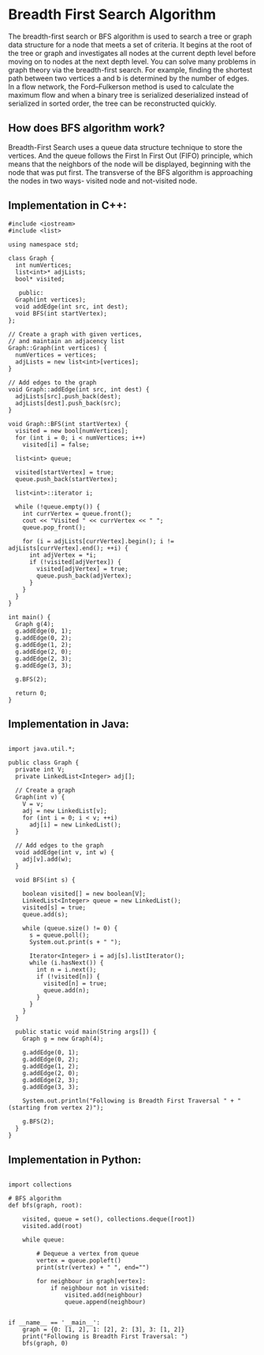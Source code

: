 <h1>Breadth First Search Algorithm</h1>
The breadth-first search or BFS algorithm is used to search a tree or graph data structure for a node that meets a set of criteria. It begins at the root of the tree or graph and investigates all nodes at the current depth level before moving on to nodes at the next depth level. You can solve many problems in graph theory via the breadth-first search. For example, finding the shortest path between two vertices a and b is determined by the number of edges. In a flow network, the Ford–Fulkerson method is used to calculate the maximum flow and when a binary tree is serialized deserialized instead of serialized in sorted order, the tree can be reconstructed quickly.

<h2>How does BFS algorithm work?</h2>
Breadth-First Search uses a queue data structure technique to store the vertices. And the queue follows the First In First Out (FIFO) principle, which means that the neighbors of the node will be displayed, beginning with the node that was put first. The transverse of the BFS algorithm is approaching the nodes in two ways- visited node and not-visited node.

<h2>Implementation in C++: </h2>

```
#include <iostream>
#include <list>

using namespace std;

class Graph {
  int numVertices;
  list<int>* adjLists;
  bool* visited;

   public:
  Graph(int vertices);
  void addEdge(int src, int dest);
  void BFS(int startVertex);
};

// Create a graph with given vertices,
// and maintain an adjacency list
Graph::Graph(int vertices) {
  numVertices = vertices;
  adjLists = new list<int>[vertices];
}

// Add edges to the graph
void Graph::addEdge(int src, int dest) {
  adjLists[src].push_back(dest);
  adjLists[dest].push_back(src);
}

void Graph::BFS(int startVertex) {
  visited = new bool[numVertices];
  for (int i = 0; i < numVertices; i++)
    visited[i] = false;

  list<int> queue;

  visited[startVertex] = true;
  queue.push_back(startVertex);

  list<int>::iterator i;

  while (!queue.empty()) {
    int currVertex = queue.front();
    cout << "Visited " << currVertex << " ";
    queue.pop_front();

    for (i = adjLists[currVertex].begin(); i != adjLists[currVertex].end(); ++i) {
      int adjVertex = *i;
      if (!visited[adjVertex]) {
        visited[adjVertex] = true;
        queue.push_back(adjVertex);
      }
    }
  }
}

int main() {
  Graph g(4);
  g.addEdge(0, 1);
  g.addEdge(0, 2);
  g.addEdge(1, 2);
  g.addEdge(2, 0);
  g.addEdge(2, 3);
  g.addEdge(3, 3);

  g.BFS(2);

  return 0;
}

```

<h2>Implementation in Java: </h2>

```

import java.util.*;

public class Graph {
  private int V;
  private LinkedList<Integer> adj[];

  // Create a graph
  Graph(int v) {
    V = v;
    adj = new LinkedList[v];
    for (int i = 0; i < v; ++i)
      adj[i] = new LinkedList();
  }

  // Add edges to the graph
  void addEdge(int v, int w) {
    adj[v].add(w);
  }

  void BFS(int s) {

    boolean visited[] = new boolean[V];
    LinkedList<Integer> queue = new LinkedList();
    visited[s] = true;
    queue.add(s);

    while (queue.size() != 0) {
      s = queue.poll();
      System.out.print(s + " ");

      Iterator<Integer> i = adj[s].listIterator();
      while (i.hasNext()) {
        int n = i.next();
        if (!visited[n]) {
          visited[n] = true;
          queue.add(n);
        }
      }
    }
  }

  public static void main(String args[]) {
    Graph g = new Graph(4);

    g.addEdge(0, 1);
    g.addEdge(0, 2);
    g.addEdge(1, 2);
    g.addEdge(2, 0);
    g.addEdge(2, 3);
    g.addEdge(3, 3);

    System.out.println("Following is Breadth First Traversal " + "(starting from vertex 2)");

    g.BFS(2);
  }
}

```
<h2>Implementation in Python: </h2>

```

import collections

# BFS algorithm
def bfs(graph, root):

    visited, queue = set(), collections.deque([root])
    visited.add(root)

    while queue:

        # Dequeue a vertex from queue
        vertex = queue.popleft()
        print(str(vertex) + " ", end="")

        for neighbour in graph[vertex]:
            if neighbour not in visited:
                visited.add(neighbour)
                queue.append(neighbour)


if __name__ == '__main__':
    graph = {0: [1, 2], 1: [2], 2: [3], 3: [1, 2]}
    print("Following is Breadth First Traversal: ")
    bfs(graph, 0)

```
